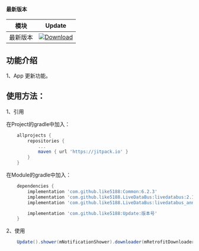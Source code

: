 #### 最新版本

模块|Update
---|---
最新版本|[![Download](https://jitpack.io/v/like5188/Update.svg)](https://jitpack.io/#like5188/Update)

## 功能介绍

1、App 更新功能。

## 使用方法：

1、引用

在Project的gradle中加入：
```groovy
    allprojects {
        repositories {
            ...
            maven { url 'https://jitpack.io' }
        }
    }
```
在Module的gradle中加入：
```groovy
    dependencies {
        implementation 'com.github.like5188:Common:6.2.3'
        implementation 'com.github.like5188.LiveDataBus:livedatabus:2.1.0'
        implementation 'com.github.like5188.LiveDataBus:livedatabus_annotations:2.1.0'

        implementation 'com.github.like5188:Update:版本号'
    }
```

2、使用
```java
    Update().shower(mNotificationShower).downloader(mRetrofitDownloader).download(this, downUrl, versionName)
```